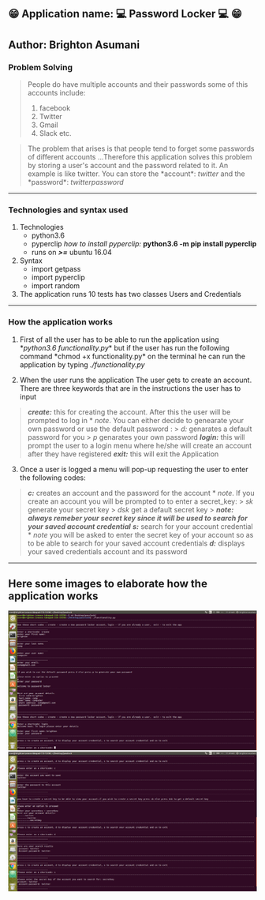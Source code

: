 ## :grin: __Application name: :computer: Password Locker :computer:__ :grin:

## __Author: Brighton Asumani__

### __Problem Solving__
> People do have multiple accounts and their passwords some of this accounts include:
> 1. facebook
> 2. Twitter
> 3. Gmail
> 4. Slack etc.

> The problem that arises is that people tend to forget some passwords of different accounts
> ...Therefore this application solves this problem by storing a user's account and the password related to it.
> An example is like twitter. You can store the \*account\*: *twitter* and the \*password\*: *twitterpassword*

***
### __Technologies and syntax used__
1. Technologies
    * python3.6
    * pyperclip *how to install pyperclip:* __python3.6 -m pip install pyperclip__
    * runs on ***>=*** ubuntu 16.04
2. Syntax
    * import getpass
    * import pyperclip
    * import random
3. The application runs 10 tests has two classes Users and Credentials

***

### __How the application works__
1. First of all the user has to be able to run the application using \*_python3.6 functionality.py_\* but if the user has run the following command \*chmod +x functionality.py\* on the terminal he can run the application by typing *./functionality.py*

2. When the user runs the application The user gets to create an account. There are three keywords that are in the instructions the user has to input
  > **_create:_** this for creating the account. After this the user will be prompted to log in
      * *note*. You can either decide to genearate your own password or use the default password :
              > *d:* genarates a default password for you
              > *p* genarates your own password
  > **_login:_** this will prompt the user to a login menu where he/she will create an account after they have registered
  > **_exit:_** this will exit the Application

3. Once a user is logged a menu will pop-up requesting the user to enter the following codes:
  > **_c:_** creates an account and the password for the account
      * *note*. If you create an account you will be prompted to to enter a secret_key:
            > *sk* generate your secret key
            > *dsk* get a default secret key
            > ***_note: always remeber your secret key since it will be used to search for your saved account credential_***
  > **_s:_** search for your account credential
      * *note* you will be asked to enter the secret key of your account so as to be able to search for your saved account credentials
  > **_d:_** displays your saved credentials account and its password

***

## Here some images to elaborate how the application works
![user sign up and login](/images/1.png)
![account to store date](/images/2.png)
